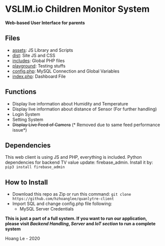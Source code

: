 # VSLIM.io Children Monitor System

**Web-based User Interface for parents**


## Files

 - [assets](https://github.com/hzhoanglee/quanlytre-client/tree/main/assets "assets"): JS Library and Scripts
 - [dist](https://github.com/hzhoanglee/quanlytre-client/tree/main/dist "dist"): Site JS and CSS
 - [includes](https://github.com/hzhoanglee/quanlytre-client/tree/main/includes "includes"): Global PHP files
 - [playground](https://github.com/hzhoanglee/quanlytre-client/tree/main/playground "playground"): Testing stuffs
 - [config.php](https://github.com/hzhoanglee/quanlytre-client/blob/main/config.php "config.php"): MySQL Connection and Global Variables
 - [index.php](https://github.com/hzhoanglee/quanlytre-client/blob/main/index.php "index.php"): Dashboard File

## Functions

 - Display live information about Humidity and Temperature
 - Display live information about distance of Sensor (For further handling)
 - Login System
 - Setting System
 - ~~Display Live Feed of Camera~~ (* Removed due to same feed performance issue*)


## Dependencies

This web client is using JS and PHP, everything is included.
Python dependencies for backend TV value update: firebase_admin. Install it by: `pip3 install firebase_admin`

## How to Install

- Download this repo as Zip or run this command: 
`git clone https://github.com/hzhoanglee/quanlytre-client`
- Import SQL and change config.php file following:
	- MySQL Server Credentials
	
	
**This is just a part of a full system. If you want to run our application, please visit *Backend Handling*, *Server* and *IoT section* to run a complete system**

Hoang Le - 2020
